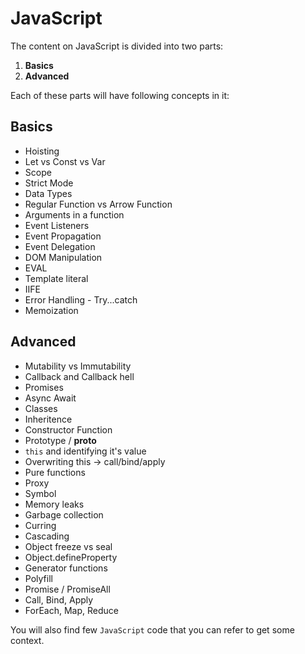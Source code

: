 # JavaScript

The content on JavaScript is divided into two parts:

1. **Basics**
2. **Advanced**

Each of these parts will have following concepts in it:

## Basics

- Hoisting
- Let vs Const vs Var
- Scope
- Strict Mode
- Data Types
- Regular Function vs Arrow Function
- Arguments in a function
- Event Listeners
- Event Propagation
- Event Delegation
- DOM Manipulation
- EVAL
- Template literal
- IIFE
- Error Handling - Try...catch
- Memoization

## **Advanced**

- Mutability vs Immutability
- Callback and Callback hell
- Promises
- Async Await
- Classes
- Inheritence
- Constructor Function
- Prototype / **proto**
- `this` and identifying it's value
- Overwriting this -> call/bind/apply
- Pure functions
- Proxy
- Symbol
- Memory leaks
- Garbage collection
- Curring
- Cascading
- Object freeze vs seal
- Object.defineProperty
- Generator functions
- Polyfill
- Promise / PromiseAll
- Call, Bind, Apply
- ForEach, Map, Reduce

You will also find few `JavaScript` code that you can refer to get some context.
